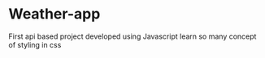 # Weather-app
First api based project developed using Javascript
learn  so many concept of styling in css
